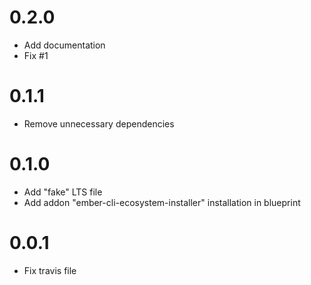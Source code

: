 # 0.2.0
* Add documentation
* Fix #1 



# 0.1.1
* Remove unnecessary dependencies 



# 0.1.0
* Add "fake" LTS file
* Add addon "ember-cli-ecosystem-installer" installation in blueprint



# 0.0.1
* Fix travis file



